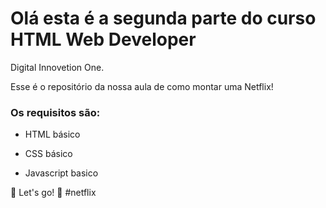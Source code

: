 # Olá esta é a segunda parte do curso HTML Web Developer
Digital Innovetion One.

Esse é o repositório da nossa aula de como montar uma Netflix!

### Os requisitos são:

- HTML básico

- CSS básico

- Javascript basico


🚀 Let's go! 🚀 #netflix
